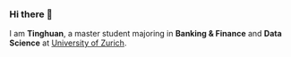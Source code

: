 ### Hi there 👋

I am **Tinghuan**, a master student majoring in **Banking & Finance** and **Data Science** at [University of Zurich](https://www.uzh.ch/en.html). 

<!--
**TinghuanLiu/TinghuanLiu** is a ✨ _special_ ✨ repository because its `README.md` (this file) appears on your GitHub profile.

Here are some ideas to get you started:

- 🔭 I’m currently working on ...
- 🌱 I’m currently learning ...
- 👯 I’m looking to collaborate on ...
- 🤔 I’m looking for help with ...
- 💬 Ask me about ...
- 📫 How to reach me: ...
- 😄 Pronouns: ...
- ⚡ Fun fact: ...
-->
